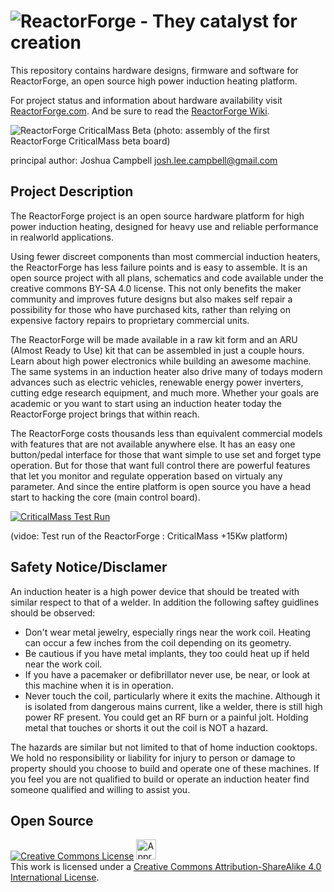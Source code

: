 ![ReactorForge - They catalyst for creation](https://raw.github.com/joshcam/ReactorForge/master/doc/images/RF_logo_2_transparent.png)
============

This repository contains hardware designs, firmware and software for ReactorForge, an open source high power induction heating platform.

For project status and information about hardware availability visit [ReactorForge.com](http://reactorforge.com/). And be sure to read the [ReactorForge Wiki](https://github.com/joshcam/ReactorForge/wiki).

![ReactorForge CriticalMass Beta](https://raw.github.com/joshcam/ReactorForge/master/doc/images/beta_assembly.png)
(photo: assembly of the first ReactorForge CriticalMass beta board)

principal author: Joshua Campbell josh.lee.campbell@gmail.com

## Project Description
The ReactorForge project is an open source hardware platform for high power induction heating, designed for heavy use and reliable performance in realworld applications.

Using fewer discreet components than most commercial induction heaters, the ReactorForge has less failure points and is easy to assemble. It is an open source project with all plans, schematics and code available under the creative commons BY-SA 4.0 license. This not only benefits the maker community and improves future designs but also makes self repair a possibility for those who have purchased kits, rather than relying on expensive factory repairs to proprietary commercial units.

The ReactorForge will be made available in a raw kit form and an ARU (Almost Ready to Use) kit that can be assembled in just a couple hours. Learn about high power electronics while building an awesome machine. The same systems in an induction heater also drive many of todays modern advances such as electric vehicles, renewable energy power inverters, cutting edge research equipment, and much more. Whether your goals are academic or you want to start using an induction heater today the ReactorForge project brings that within reach.

The ReactorForge costs thousands less than equivalent commercial models with features that are not available anywhere else. It has an easy one button/pedal interface for those that want simple to use set and forget type operation. But for those that want full control there are powerful features that let you monitor and regulate opperation based on virtualy any parameter. And since the entire platform is open source you have a head start to hacking the core (main control board).

[![CriticalMass Test Run](http://img.youtube.com/vi/C8s0zIcqVfk/0.jpg)](http://www.youtube.com/watch?v=C8s0zIcqVfk)

(vidoe: Test run of the ReactorForge : CriticalMass +15Kw platform)

## Safety Notice/Disclamer
An induction heater is a high power device that should be treated with similar respect to that of a welder. In addition the following saftey guidlines should be observed:

* Don't wear metal jewelry, especially rings near the work coil. Heating can occur a few inches from the coil depending on its geometry.
* Be cautious if you have metal implants, they too could heat up if held near the work coil.
* If you have a pacemaker or defibrillator never use, be near, or look at this machine when it is in operation.
* Never touch the coil, particularly where it exits the machine. Although it is isolated from dangerous mains current, like a welder, there is still high power RF present. You could get an RF burn or a painful jolt. Holding metal that touches or shorts it out the coil is NOT a hazard.

The hazards are similar but not limited to that of home induction cooktops. We hold no responsibility or liability for injury to person or damage to property should you choose to build and operate one of these machines. If you feel you are not qualified to build or operate an induction heater find someone qualified and willing to assist you.

## Open Source
<a rel="license" href="http://creativecommons.org/licenses/by-sa/4.0/"><img alt="Creative Commons License" style="border-width:0" src="http://i.creativecommons.org/l/by-sa/4.0/88x31.png" /></a>  <a rel="license" href="http://creativecommons.org/freeworks"><img alt="Approved for Free Cultural Works" style="border-width:0" height="32" width="32" src="http://creativecommons.org/images/deed/seal.png" /></a><br />This work is licensed under a <a rel="license" href="http://creativecommons.org/licenses/by-sa/4.0/">Creative Commons Attribution-ShareAlike 4.0 International License</a>.



